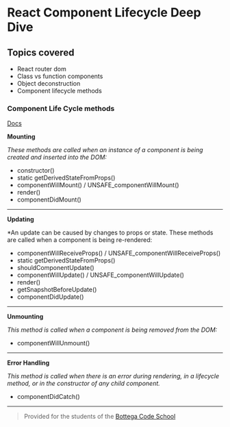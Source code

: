 # React Component Lifecycle Deep Dive

## Topics covered

- React router dom
- Class vs function components
- Object deconstruction
- Component lifecycle methods

### Component Life Cycle methods

[Docs](https://reactjs.org/docs/react-component.html)

**Mounting**

*These methods are called when an instance of a component is being created and inserted into the DOM:*

- constructor()
- static getDerivedStateFromProps()
- componentWillMount() / UNSAFE_componentWillMount()
- render()
- componentDidMount()

* * *

**Updating**

*An update can be caused by changes to props or state. These methods are called when a component is being re-rendered:

- componentWillReceiveProps() / UNSAFE_componentWillReceiveProps()
- static getDerivedStateFromProps()
- shouldComponentUpdate()
- componentWillUpdate() / UNSAFE_componentWillUpdate()
- render()
- getSnapshotBeforeUpdate()
- componentDidUpdate()

* * *

**Unmounting**

*This method is called when a component is being removed from the DOM:*

- componentWillUnmount()

* * *

**Error Handling**

*This method is called when there is an error during rendering, in a lifecycle method, or in the constructor of any child component.*

- componentDidCatch()

* * *

> Provided for the students of the [Bottega Code School](https://bottega.tech/)